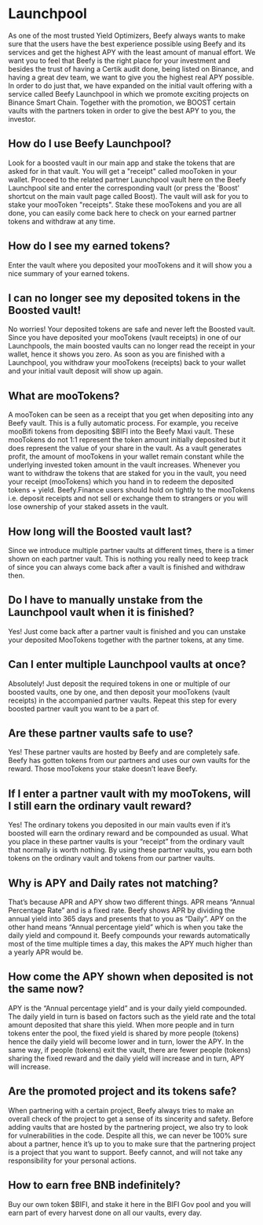 # Launchpool

As one of the most trusted Yield Optimizers, Beefy always wants to make sure that the users have the best experience possible using Beefy and its services and get the highest APY with the least amount of manual effort. We want you to feel that Beefy is the right place for your investment and besides the trust of having a Certik audit done, being listed on Binance, and having a great dev team, we want to give you the highest real APY possible. In order to do just that, we have expanded on the initial vault offering with a service called Beefy Launchpool in which we promote exciting projects on Binance Smart Chain. Together with the promotion, we BOOST certain vaults with the partners token in order to give the best APY to you, the investor.

## How do I use Beefy Launchpool?

Look for a boosted vault in our main app and stake the tokens that are asked for in that vault. You will get a "receipt" called mooToken in your wallet. Proceed to the related partner Launchpool vault here on the Beefy Launchpool site and enter the corresponding vault \(or press the 'Boost' shortcut on the main vault page called Boost\). The vault will ask for you to stake your mooToken "receipts". Stake these mooTokens and you are all done, you can easily come back here to check on your earned partner tokens and withdraw at any time.

## How do I see my earned tokens?

Enter the vault where you deposited your mooTokens and it will show you a nice summary of your earned tokens.

## I can no longer see my deposited tokens in the Boosted vault!

No worries! Your deposited tokens are safe and never left the Boosted vault. Since you have deposited your mooTokens \(vault receipts\) in one of our Launchpools, the main boosted vaults can no longer read the receipt in your wallet, hence it shows you zero. As soon as you are finished with a Launchpool, you withdraw your mooTokens \(receipts\) back to your wallet and your initial vault deposit will show up again.

## What are mooTokens?

A mooToken can be seen as a receipt that you get when depositing into any Beefy vault. This is a fully automatic process. For example, you receive mooBifi tokens from depositing $BIFI into the Beefy Maxi vault. These mooTokens do not 1:1 represent the token amount initially deposited but it does represent the value of your share in the vault. As a vault generates profit, the amount of mooTokens in your wallet remain constant while the underlying invested token amount in the vault increases. Whenever you want to withdraw the tokens that are staked for you in the vault, you need your receipt \(mooTokens\) which you hand in to redeem the deposited tokens + yield. Beefy.Finance users should hold on tightly to the mooTokens i.e. deposit receipts and not sell or exchange them to strangers or you will lose ownership of your staked assets in the vault.

## How long will the Boosted vault last?

Since we introduce multiple partner vaults at different times, there is a timer shown on each partner vault. This is nothing you really need to keep track of since you can always come back after a vault is finished and withdraw then.

## Do I have to manually unstake from the Launchpool vault when it is finished?

Yes! Just come back after a partner vault is finished and you can unstake your deposited MooTokens together with the partner tokens, at any time.

## Can I enter multiple Launchpool vaults at once?

Absolutely! Just deposit the required tokens in one or multiple of our boosted vaults, one by one, and then deposit your mooTokens \(vault receipts\) in the accompanied partner vaults. Repeat this step for every boosted partner vault you want to be a part of.

## Are these partner vaults safe to use?

Yes! These partner vaults are hosted by Beefy and are completely safe. Beefy has gotten tokens from our partners and uses our own vaults for the reward. Those mooTokens your stake doesn’t leave Beefy.

## If I enter a partner vault with my mooTokens, will I still earn the ordinary vault reward?

Yes! The ordinary tokens you deposited in our main vaults even if it’s boosted will earn the ordinary reward and be compounded as usual. What you place in these partner vaults is your “receipt” from the ordinary vault that normally is worth nothing. By using these partner vaults, you earn both tokens on the ordinary vault and tokens from our partner vaults.

## Why is APY and Daily rates not matching?

That’s because APR and APY show two different things. APR means “Annual Percentage Rate” and is a fixed rate. Beefy shows APR by dividing the annual yield into 365 days and presents that to you as “Daily”. APY on the other hand means “Annual percentage yield” which is when you take the daily yield and compound it. Beefy compounds your rewards automatically most of the time multiple times a day, this makes the APY much higher than a yearly APR would be.

## How come the APY shown when deposited is not the same now?

APY is the “Annual percentage yield” and is your daily yield compounded. The daily yield in turn is based on factors such as the yield rate and the total amount deposited that share this yield. When more people and in turn tokens enter the pool, the fixed yield is shared by more people \(tokens\) hence the daily yield will become lower and in turn, lower the APY. In the same way, if people \(tokens\) exit the vault, there are fewer people \(tokens\) sharing the fixed reward and the daily yield will increase and in turn, APY will increase.

## Are the promoted project and its tokens safe?

When partnering with a certain project, Beefy always tries to make an overall check of the project to get a sense of its sincerity and safety. Before adding vaults that are hosted by the partnering project, we also try to look for vulnerabilities in the code. Despite all this, we can never be 100% sure about a partner, hence it’s up to you to make sure that the partnering project is a project that you want to support. Beefy cannot, and will not take any responsibility for your personal actions.

## How to earn free BNB indefinitely?

Buy our own token $BIFI, and stake it here in the BIFI Gov pool and you will earn part of every harvest done on all our vaults, every day.

